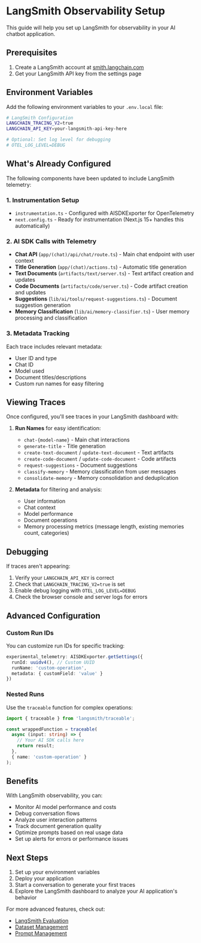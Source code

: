 # LangSmith Observability Setup

This guide will help you set up LangSmith for observability in your AI chatbot application.

## Prerequisites

1. Create a LangSmith account at [smith.langchain.com](https://smith.langchain.com)
2. Get your LangSmith API key from the settings page

## Environment Variables

Add the following environment variables to your `.env.local` file:

```bash
# LangSmith Configuration
LANGCHAIN_TRACING_V2=true
LANGCHAIN_API_KEY=your-langsmith-api-key-here

# Optional: Set log level for debugging
# OTEL_LOG_LEVEL=DEBUG
```

## What's Already Configured

The following components have been updated to include LangSmith telemetry:

### 1. Instrumentation Setup
- `instrumentation.ts` - Configured with AISDKExporter for OpenTelemetry
- `next.config.ts` - Ready for instrumentation (Next.js 15+ handles this automatically)

### 2. AI SDK Calls with Telemetry
- **Chat API** (`app/(chat)/api/chat/route.ts`) - Main chat endpoint with user context
- **Title Generation** (`app/(chat)/actions.ts`) - Automatic title generation
- **Text Documents** (`artifacts/text/server.ts`) - Text artifact creation and updates
- **Code Documents** (`artifacts/code/server.ts`) - Code artifact creation and updates
- **Suggestions** (`lib/ai/tools/request-suggestions.ts`) - Document suggestion generation
- **Memory Classification** (`lib/ai/memory-classifier.ts`) - User memory processing and classification

### 3. Metadata Tracking
Each trace includes relevant metadata:
- User ID and type
- Chat ID
- Model used
- Document titles/descriptions
- Custom run names for easy filtering

## Viewing Traces

Once configured, you'll see traces in your LangSmith dashboard with:

1. **Run Names** for easy identification:
   - `chat-{model-name}` - Main chat interactions
   - `generate-title` - Title generation
   - `create-text-document` / `update-text-document` - Text artifacts
   - `create-code-document` / `update-code-document` - Code artifacts
   - `request-suggestions` - Document suggestions
   - `classify-memory` - Memory classification from user messages
   - `consolidate-memory` - Memory consolidation and deduplication

2. **Metadata** for filtering and analysis:
   - User information
   - Chat context
   - Model performance
   - Document operations
   - Memory processing metrics (message length, existing memories count, categories)

## Debugging

If traces aren't appearing:

1. Verify your `LANGCHAIN_API_KEY` is correct
2. Check that `LANGCHAIN_TRACING_V2=true` is set
3. Enable debug logging with `OTEL_LOG_LEVEL=DEBUG`
4. Check the browser console and server logs for errors

## Advanced Configuration

### Custom Run IDs
You can customize run IDs for specific tracking:

```typescript
experimental_telemetry: AISDKExporter.getSettings({
  runId: uuidv4(), // Custom UUID
  runName: 'custom-operation',
  metadata: { customField: 'value' }
})
```

### Nested Runs
Use the `traceable` function for complex operations:

```typescript
import { traceable } from 'langsmith/traceable';

const wrappedFunction = traceable(
  async (input: string) => {
    // Your AI SDK calls here
    return result;
  },
  { name: 'custom-operation' }
);
```

## Benefits

With LangSmith observability, you can:

- Monitor AI model performance and costs
- Debug conversation flows
- Analyze user interaction patterns
- Track document generation quality
- Optimize prompts based on real usage data
- Set up alerts for errors or performance issues

## Next Steps

1. Set up your environment variables
2. Deploy your application
3. Start a conversation to generate your first traces
4. Explore the LangSmith dashboard to analyze your AI application's behavior

For more advanced features, check out:
- [LangSmith Evaluation](https://docs.smith.langchain.com/evaluation)
- [Dataset Management](https://docs.smith.langchain.com/datasets)
- [Prompt Management](https://docs.smith.langchain.com/prompts) 